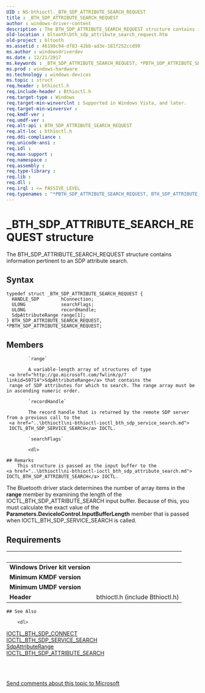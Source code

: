```yaml
---
UID : NS:bthioctl._BTH_SDP_ATTRIBUTE_SEARCH_REQUEST
title : _BTH_SDP_ATTRIBUTE_SEARCH_REQUEST
author : windows-driver-content
description : The BTH_SDP_ATTRIBUTE_SEARCH_REQUEST structure contains information pertinent to an SDP attribute search.
old-location : bltooth\bth_sdp_attribute_search_request.htm
old-project : bltooth
ms.assetid : 46198c94-df83-42bb-ad3e-181f252ccd99
ms.author : windowsdriverdev
ms.date : 12/21/2017
ms.keywords : _BTH_SDP_ATTRIBUTE_SEARCH_REQUEST, *PBTH_SDP_ATTRIBUTE_SEARCH_REQUEST, BTH_SDP_ATTRIBUTE_SEARCH_REQUEST
ms.prod : windows-hardware
ms.technology : windows-devices
ms.topic : struct
req.header : bthioctl.h
req.include-header : Bthioctl.h
req.target-type : Windows
req.target-min-winverclnt : Supported in Windows Vista, and later.
req.target-min-winversvr : 
req.kmdf-ver : 
req.umdf-ver : 
req.alt-api : BTH_SDP_ATTRIBUTE_SEARCH_REQUEST
req.alt-loc : bthioctl.h
req.ddi-compliance : 
req.unicode-ansi : 
req.idl : 
req.max-support : 
req.namespace : 
req.assembly : 
req.type-library : 
req.lib : 
req.dll : 
req.irql : <= PASSIVE_LEVEL
req.typenames : "*PBTH_SDP_ATTRIBUTE_SEARCH_REQUEST, BTH_SDP_ATTRIBUTE_SEARCH_REQUEST"
---
```


# _BTH_SDP_ATTRIBUTE_SEARCH_REQUEST structure
The BTH_SDP_ATTRIBUTE_SEARCH_REQUEST structure contains information pertinent to an SDP attribute
  search.

## Syntax
````
typedef struct _BTH_SDP_ATTRIBUTE_SEARCH_REQUEST {
  HANDLE_SDP        hConnection;
  ULONG             searchFlags;
  ULONG             recordHandle;
  SdpAttributeRange range[1];
} BTH_SDP_ATTRIBUTE_SEARCH_REQUEST, *PBTH_SDP_ATTRIBUTE_SEARCH_REQUEST;
````

## Members

        
            `range`

            A variable-length array of structures of type 
     <a href="http://go.microsoft.com/fwlink/p/?linkid=50714">SdpAttributeRange</a> that contains the
     range of SDP attributes for which to search. The range array must be in ascending numeric order.
        
            `recordHandle`

            The record handle that is returned by the remote SDP server from a previous call to the 
     <a href="..\bthioctl\ni-bthioctl-ioctl_bth_sdp_service_search.md">
     IOCTL_BTH_SDP_SERVICE_SEARCH</a> IOCTL.
        
            `searchFlags`

            <dl>

    ## Remarks
        This structure is passed as the input buffer to the 
    <a href="..\bthioctl\ni-bthioctl-ioctl_bth_sdp_attribute_search.md">
    IOCTL_BTH_SDP_ATTRIBUTE_SEARCH</a> IOCTL.

The Bluetooth driver stack determines the number of array items in the 
    <b>range</b> member by examining the length of the IOCTL_BTH_SDP_ATTRIBUTE_SEARCH input buffer. Because of
    this, you must calculate the exact value of the
    <b>Parameters.DeviceIoControl.InputBufferLength</b> member that is passed when
    IOCTL_BTH_SDP_SERVICE_SEARCH is called.

## Requirements
| &nbsp; | &nbsp; |
| ---- |:---- |
| **Windows Driver kit version** |  |
| **Minimum KMDF version** |  |
| **Minimum UMDF version** |  |
| **Header** | bthioctl.h (include Bthioctl.h) |

    ## See Also

        <dl>
<dt>
<a href="..\bthioctl\ni-bthioctl-ioctl_bth_sdp_connect.md">IOCTL_BTH_SDP_CONNECT</a>
</dt>
<dt>
<a href="..\bthioctl\ni-bthioctl-ioctl_bth_sdp_service_search.md">IOCTL_BTH_SDP_SERVICE_SEARCH</a>
</dt>
<dt><a href="http://go.microsoft.com/fwlink/p/?linkid=50714">SdpAttributeRange</a></dt>
<dt>
<a href="..\bthioctl\ni-bthioctl-ioctl_bth_sdp_attribute_search.md">IOCTL_BTH_SDP_ATTRIBUTE_SEARCH</a>
</dt>
</dl>
 

 

<a href="mailto:wsddocfb@microsoft.com?subject=Documentation%20feedback [bltooth\bltooth]:%20BTH_SDP_ATTRIBUTE_SEARCH_REQUEST structure%20 RELEASE:%20(12/21/2017)&amp;body=%0A%0APRIVACY STATEMENT%0A%0AWe use your feedback to improve the documentation. We don't use your email address for any other purpose, and we'll remove your email address from our system after the issue that you're reporting is fixed. While we're working to fix this issue, we might send you an email message to ask for more info. Later, we might also send you an email message to let you know that we've addressed your feedback.%0A%0AFor more info about Microsoft's privacy policy, see http://privacy.microsoft.com/en-us/default.aspx." title="Send comments about this topic to Microsoft">Send comments about this topic to Microsoft</a>
